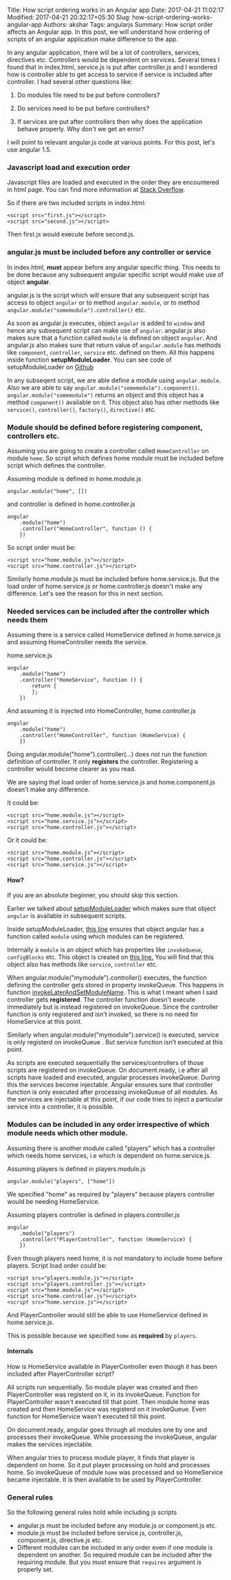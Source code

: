 Title: How script ordering works in an Angular app
Date: 2017-04-21 11:02:17
Modified: 2017-04-21 20:32:17+05:30
Slug: how-script-ordering-works-angular-app
Authors: akshar
Tags: angularjs
Summary: How script order affects an Angular app.
In this post, we will understand how ordering of scripts of an angular application make difference to the app.

In any angular application, there will be a lot of controllers, services, directives etc. Controllers would be dependent on services. Several times I found that in index.html, service.js is put after controller.js and I wondered how is controller able to get access to service if service is included after controller. I had several other questions like:

1. Do modules file need to be put before controllers?

2. Do services need to be put before controllers?

3. If services are put after controllers then why does the application behave properly. Why don't we get an error?

I will point to relevant angular.js code at various points. For this post, let's use angular 1.5.

### Javascript load and execution order

Javascript files are loaded and executed in the order they are encountered in html page. You can find more information at <a href="http://stackoverflow.com/questions/8996852/load-and-execute-order-of-scripts" target="_blank">Stack Overflow</a>.

So if there are two included scripts in index.html:

	<script src="first.js"></script>
	<script src="second.js"></script>

Then first.js would execute before second.js.

### angular.js must be included before any controller or service

In index.html, <script src="angular.js"></script> **must** appear before any angular specific thing. This needs to be done because any subsequent angular specific script would make use of object **angular**.

angular.js is the script which will ensure that any subsequent script has access to object `angular` or to method `angular.module`, or to method `angular.module("somemodule").controller()` etc.

As soon as angular.js executes, object `angular` is added to `window` and hence any subsequent script can make use of `angular`. angular.js also makes sure that a function called `module` is defined on object `angular`. And angular.js also makes sure that return value of `angular.module` has methods like `component`, `controller`, `service` etc. defined on them. All this happens inside function **setupModuleLoader**. You can see code of setupModuleLoader on <a href="https://github.com/angular/angular.js/blob/v1.5.x/src/loader.js#L12" target="_blank">Github</a>

In any subseqent script, we are able define a module using `angular.module`. Also we are able to say `angular.module("somemodule").component()`. `angular.module("somemodule")` returns an object and this object has a method `component()` available on it. This object also has other methods like `service()`, `controller()`, `factory()`, `directive()` etc.

### Module should be defined before registering component, controllers etc.

Assuming you are going to create a controller called `HomeController` on module `home`. So script which defines home module must be included before script which defines the controller.

Assuming module is defined in home.module.js

	angular.module("home", [])

and controller is defined in home.controller.js

	angular
		.module("home")
		.controller("HomeController", function () {
		})

So script order must be:

	<script src="home.module.js"></script>
	<script src="home.controller.js"></script>

Similarly home.module.js must be included before home.service.js. But the load order of home.service.js or home.controller.js doesn't make any difference. Let's see the reason for this in next section.

### Needed services can be included after the controller which needs them

Assuming there is a service called HomeService defined in home.service.js and assuming HomeController needs the service.

home.service.js

	angular
		.module("home")
		.controller("HomeService", function () {
			return {
			};
		})

And assuming it is injected into HomeController, home.controller.js

	angular
		.module("home")
		.controller("HomeController", function (HomeService) {
		})

Doing angular.module("home").controller(...) does not run the function definition of controller. It only **registers** the controller. Registering a controller would become clearer as you read.

We are saying that load order of home.service.js and home.component.js doesn't make any difference.

It could be:

	<script src="home.module.js"></script>
	<script src="home.service.js"></script>
	<script src="home.controller.js"></script>

Or it could be:

	<script src="home.module.js"></script>
	<script src="home.controller.js"></script>
	<script src="home.service.js"></script>

#### How?

If you are an absolute beginner, you should skip this section.

Earlier we talked about <a href="https://github.com/angular/angular.js/blob/v1.5.x/src/loader.js#L12" target="_blank">setupModuleLoader</a> which makes sure that object `angular` is available in subsequent scripts.

Inside setupModuleLoader, <a href="https://github.com/angular/angular.js/blob/v1.5.x/src/loader.js#L26" target="_blank">this line</a> ensures that object angular has a function called `module` using which modules can be registered.

Internally a `module` is an object which has properties like `invokeQueue`, `configBlocks` etc. This object is created on <a href="https://github.com/angular/angular.js/blob/v1.5.x/src/loader.js#L111" target="_blank">this line.</a> You will find that this object also has methods like `service`, `controller` etc.

When angular.module("mymodule").controller() executes, the function defining the controller gets stored in property invokeQueue. This happens in function <a href="https://github.com/angular/angular.js/blob/v1.5.x/src/loader.js#L352" target="_blank">invokeLaterAndSetModuleName</a>. This is what I meant when I said controller gets **registered**. The controller function doesn't execute immediately but is instead registered on invokeQueue. Since the controller function is only registered and isn't invoked, so there is no need for HomeService at this point.

Similarly when angular.module("mymodule").service() is executed, service is only registerd on invokeQueue . But service function isn't executed at this point.

As scripts are executed sequentially the services/controllers of those scripts are registered on invokeQueue. On document.ready, i.e after all scripts have loaded and executed, angular processes invokeQueue. During this the services become injectable. Angular ensures sure that controller function is only executed after processing invokeQueue of all modules. As the services are injectable at this point, if our code tries to inject a particular service into a controller, it is possible.

### Modules can be included in any order irrespective of which module needs which other module.

Assuming there is another module called "players" which has a controller which needs home services, i.e which is dependent on home.service.js.

Assuming players is defined in players.module.js

	angular.module("players", ["home"])

We specified "home" as required by "players" because players controller would be needing HomeService.

Assuming players controller is defined in players.controller.js

	angular
		.module("players")
		.controller("PlayerController", function (HomeService) {
		})

Even though players need home, it is not mandatory to include home before players. Script load order could be:

	<script src="players.module.js"></script>
	<script src="players.controller.js"></script>
	<script src="home.module.js"></script>
	<script src="home.controller.js"></script>
	<script src="home.service.js"></script>

And PlayerController would still be able to use HomeService defined in home.service.js.

This is possible because we specified `home` as **required** by `players`.

#### Internals

How is HomeService available in PlayerController even though it has been included after PlayerController script?

All scripts run sequentially. So module player was created and then PlayerController was registerd on it, in its invokeQueue. Function for PlayerController wasn't executed till that point. Then module home was created and then HomeService was registerd on it invokeQueue. Even function for HomeService wasn't executed till this point.

On document.ready, angular goes through all modules one by one and processes their invokeQueue. While processing the invokeQueue, angular makes the services injectable.

When angular tries to process module player, it finds that player is dependent on home. So it put player processing on hold and processes home. So invokeQueue of module `home` was processed and so HomeService became injectable. It is then available to be used by PlayerController.

### General rules

So the following general rules hold while including js scripts

* angular.js must be included before any module.js or component.js etc.
* module.js must be included before service.js, controller.js, component.js, directive.js etc.
* Different modules can be included in any order even if one module is dependent on another. So required module can be included after the requiring module. But you must ensure that `requires` argument is properly set.


